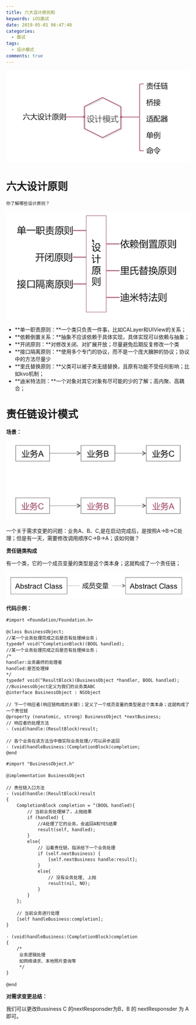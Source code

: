 ```yaml
---
title: 六大设计原则和
keywords: iOS面试
date: 2019-05-01 06:47:40
categories: 
  - 面试
tags:
  - 设计模式
comments: true
---
```


![4-5-1](https://raw.githubusercontent.com/HaviLee/Blog-Images/master/Tech/11-1-0.png)

# 六大设计原则

`你了解哪些设计原则？`

![4-5-1](https://raw.githubusercontent.com/HaviLee/Blog-Images/master/Tech/11-1-1.png)

- **单一职责原则：**一个类只负责一件事，比如CALayer和UIView的关系；
- **依赖倒置关系：**抽象不应该依赖于具体实现，具体实现可以依赖与抽象；
- **开闭原则：**对修改关闭、对扩展开放；尽量避免后期反复修改一个类
- **接口隔离原则：**使用多个专门的协议，而不是一个庞大臃肿的协议；协议中的方法尽量少
- **里氏替换原则：**父类可以被子类无缝替换，且原有功能不受任何影响；比如kvo机制；
- **迪米特法则：**一个对象对其它对象有尽可能的少的了解；高内聚、高耦合；

# 责任链设计模式

**场景：**

![4-5-1](https://raw.githubusercontent.com/HaviLee/Blog-Images/master/Tech/11-1-2.png)

一个关于需求变更的问题：业务A、B、C,是在启动完成后，是按照A->B->C处理；但是有一天，需要修改调用顺序C->B->A；该如何做？

**责任链类构成**

有一个类，它的一个成员变量的类型是这个类本身；这就构成了一个责任链；

![4-5-1](https://raw.githubusercontent.com/HaviLee/Blog-Images/master/Tech/11-1-3.png)

**代码示例：**

```objc
#import <Foundation/Foundation.h>

@class BusinessObject;
//某一个业务处理完成之后是否有处理掉业务；
typedef void(^CompletionBlock)(BOOL handled);
//某一个业务处理完成之后是否有处理掉业务；
/*
handler:业务最终的处理者
handled:是否处理掉
*/
typedef void(^ResultBlock)(BusinessObject *handler, BOOL handled);
//BusinessObject定义为我们的业务类ABC
@interface BusinessObject : NSObject

// 下一个响应者(响应链构成的关键)；定义了一个成员变量的类型是这个类本身；这就构成了一个责任链
@property (nonatomic, strong) BusinessObject *nextBusiness;
// 响应者的处理方法
- (void)handle:(ResultBlock)result;

// 各个业务在该方法当中做实际业务处理//可以异步返回
- (void)handleBusiness:(CompletionBlock)completion;
@end

```

```objc
#import "BusinessObject.h"

@implementation BusinessObject

// 责任链入口方法
- (void)handle:(ResultBlock)result
{
    CompletionBlock completion = ^(BOOL handled){
        // 当前业务处理掉了，上抛结果
        if (handled) {
          	//A处理了它的业务，会返回A和YES结果
            result(self, handled);
        }
        else{
            // 沿着责任链，指派给下一个业务处理
            if (self.nextBusiness) {
                [self.nextBusiness handle:result];
            }
            else{
                // 没有业务处理, 上抛
                result(nil, NO);
            }
        }
    };
    
    // 当前业务进行处理
    [self handleBusiness:completion];
}

- (void)handleBusiness:(CompletionBlock)completion
{
    /*
     业务逻辑处理
     如网络请求、本地照片查询等
     */
}

@end
```

**对需求变更总结：**

我们可以更改Bussiness C 的nextResponsder为B，B 的 nextResponsder 为 A即可。

